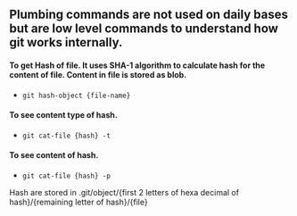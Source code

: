 ## Plumbing commands are not used on daily bases but are low level commands to understand how git works internally.

#### To get Hash of file. It uses SHA-1 algorithm to calculate hash for the content of file. Content in file is stored as blob.
- `git hash-object {file-name}`

#### To see content type of hash.
- `git cat-file {hash} -t`

#### To see content of hash.
- `git cat-file {hash} -p`

Hash are stored in .git/object/{first 2 letters of hexa decimal of hash}/{remaining letter of hash}/{file}

